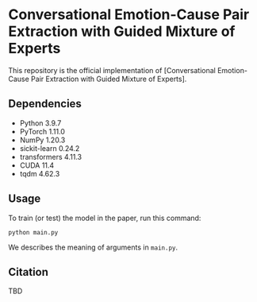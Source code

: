 # Conversational Emotion-Cause Pair Extraction with Guided Mixture of Experts

This repository is the official implementation of [Conversational Emotion-Cause Pair Extraction with Guided Mixture of Experts]. 

## Dependencies

- Python 3.9.7
- PyTorch 1.11.0
- NumPy 1.20.3
- sickit-learn 0.24.2
- transformers 4.11.3
- CUDA 11.4
- tqdm 4.62.3

## Usage

To train (or test) the model in the paper, run this command:
```
python main.py
```
We describes the meaning of arguments in ```main.py```.

## Citation

TBD
